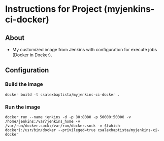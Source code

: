 Instructions for Project (myjenkins-ci-docker)
========================================

## About

* My customized image from Jenkins with configuration for execute jobs (Docker in Docker).

## Configuration

### Build the image

```
docker build -t csalexbaptista/myjenkins-ci-docker .
```

### Run the image

```
docker run --name jenkins -d -p 80:8080 -p 50000:50000 -v /home/jenkins:/var/jenkins_home -v /var/run/docker.sock:/var/run/docker.sock -v $(which docker):/usr/bin/docker --privileged=true csalexbaptista/myjenkins-ci-docker
```
